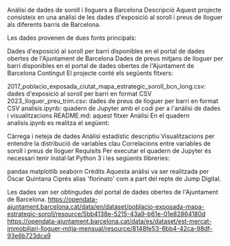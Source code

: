 Anàlisi de dades de soroll i lloguers a Barcelona
Descripció
Aquest projecte consisteix en una anàlisi de les dades d'exposició al soroll i preus de lloguer als diferents barris de Barcelona.

Les dades provenen de dues fonts principals:

Dades d'exposició al soroll per barri disponibles en el portal de dades obertes de l'Ajuntament de Barcelona
Dades de preus mitjans de lloguer per barri disponibles en el portal de dades obertes de l'Ajuntament de Barcelona
Contingut
El projecte conté els següents fitxers:

2017_poblacio_exposada_ciutat_mapa_estrategic_soroll_bcn_long.csv: dades d'exposició al soroll per barri en format CSV
2023_lloguer_preu_trim.csv: dades de preus de lloguer per barri en format CSV
analisis.ipynb: quadern de Jupyter amb el codi per a l'anàlisi de dades i visualitzacions
README.md: aquest fitxer
Anàlisi
En el quadern analisis.ipynb es realitza el següent:

Càrrega i neteja de dades
Anàlisi estadístic descriptiu
Visualitzacions per entendre la distribució de variables clau
Correlacions entre variables de soroll i preus de lloguer
Requisits
Per executar el quadern de Jupyter és necessari tenir instal·lat Python 3 i les següents llibreries:

pandas
matplotlib
seaborn
Crèdits
Aquesta anàlisi va ser realitzada per Òscar Quintana Ciprés alias 'florinato' com a part del repte de Jump Digital.

Les dades van ser obtingudes del portal de dades obertes de l'Ajuntament de Barcelona.
https://opendata-ajuntament.barcelona.cat/data/en/dataset/poblacio-exposada-mapa-estrategic-soroll/resource/5bb4138e-5215-43a9-b61e-01e82864180d
https://opendata-ajuntament.barcelona.cat/data/es/dataset/est-mercat-immobiliari-lloguer-mitja-mensual/resource/8148fe53-6bb4-42ca-98df-93e6b723dca9
